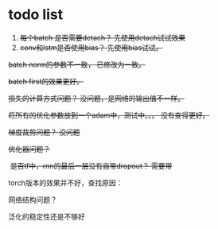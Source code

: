 # todo list
1. ~~每个batch 是否需要detach？ 先使用detach试试效果~~
2. ~~conv和lstm是否使用bias？ 先使用bias试试。~~

~~batch norm的参数不一致， 已修改为一致。~~

~~batch first的效果更好。~~

~~损失的计算方式问题？ 没问题，是网络的输出值不一样。~~

~~将所有的优化参数放到一个adam中，测试中。。。 没有变得更好。~~

~~梯度裁剪问题？ 没问题~~

~~优化器问题？~~

​	~~是否tf中，rnn的最后一层没有自带dropout？ 需要带~~

torch版本的效果并不好，查找原因：

网络结构问题？









泛化的稳定性还是不够好











